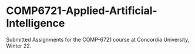 # COMP6721-Applied-Artificial-Intelligence
Submitted Assignments for the COMP-6721 course at Concordia University, Winter 22.
